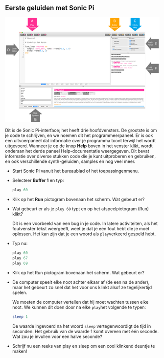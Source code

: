 ## Eerste geluiden met Sonic Pi

![](images/GUI.png)

Dit is de Sonic Pi-interface; het heeft drie hoofdvensters. De grootste is om je code te schrijven, en we noemen dit het programmeerpaneel. Er is ook een uitvoerpaneel dat informatie over je programma toont terwijl het wordt uitgevoerd. Wanneer je op de knop **Help** boven in het venster klikt, wordt onderaan het derde paneel Help-documentatie weergegeven. Dit bevat informatie over diverse stukken code die je kunt uitproberen en gebruiken, en ook verschillende synth-geluiden, samples en nog veel meer.

- Start Sonic Pi vanuit het bureaublad of het toepassingenmenu.

- Selecteer **Buffer 1** en typ:
    
    ```ruby
    play 60
    ```

- Klik op het **Run** pictogram bovenaan het scherm. Wat gebeurt er?

- Wat gebeurt er als je `pley 60` typt en op het afspeelpictogram (Run) klikt?
    
    Dit is een voorbeeld van een bug in je code. In latere activiteiten, als het foutvenster tekst weergeeft, weet je dat je een fout hebt die je moet oplossen. Het kan zijn dat je een woord als `play`verkeerd gespeld hebt.

- Typ nu:
    
    ```ruby
    play 60
    play 67
    play 69
    ```

- Klik op het Run pictogram bovenaan het scherm. Wat gebeurt er?

- De computer speelt elke noot achter elkaar af (de een na de ander), maar het gebeurt zo snel dat het voor ons klinkt alsof ze tegelijkertijd spelen.
    
    We moeten de computer vertellen dat hij moet wachten tussen elke noot. We kunnen dit doen door na elke `play`het volgende te typen:
    
    ```ruby
    sleep 1
    ```
    
    De waarde ingevoerd na het woord `sleep` vertegenwoordigt de tijd in seconden. Het gebruik van de waarde 1 komt overeen met één seconde. Wat zou je invullen voor een halve seconde?

- Schrijf nu een reeks van play en sleep om een ​​cool klinkend deuntje te maken!